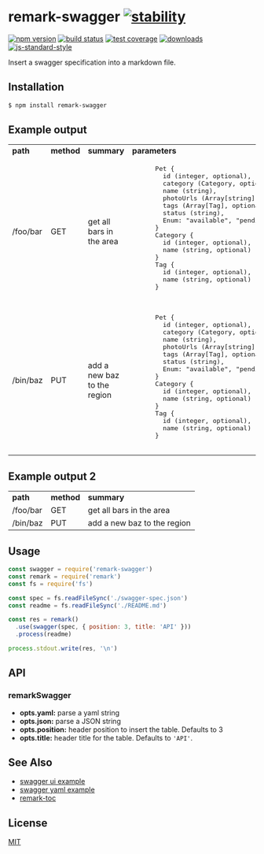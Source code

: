 # remark-swagger [![stability][0]][1]
[![npm version][2]][3] [![build status][4]][5] [![test coverage][6]][7]
[![downloads][8]][9] [![js-standard-style][10]][11]

Insert a swagger specification into a markdown file.

## Installation
```sh
$ npm install remark-swagger
```

## Example output
<table>
  <tr>
    <td><b>path</b></td>
    <td><b>method</b></td>
    <td><b>summary</b></td>
    <td><b>parameters</b></td>
  </tr>
  <tr>
    <td>/foo/bar</td>
    <td>GET</td>
    <td>get all bars in the area</td>
    <td><pre>
      Pet {
        id (integer, optional),
        category (Category, optional),
        name (string),
        photoUrls (Array[string]),
        tags (Array[Tag], optional),
        status (string),
        Enum: "available", "pending", "sold"
      }
      Category {
        id (integer, optional),
        name (string, optional)
      }
      Tag {
        id (integer, optional),
        name (string, optional)
      }
    </pre></td>
  </tr>
  <tr>
    <td>/bin/baz</td>
    <td>PUT</td>
    <td>add a new baz to the region</td>
    <td><pre>
      Pet {
        id (integer, optional),
        category (Category, optional),
        name (string),
        photoUrls (Array[string]),
        tags (Array[Tag], optional),
        status (string),
        Enum: "available", "pending", "sold"
      }
      Category {
        id (integer, optional),
        name (string, optional)
      }
      Tag {
        id (integer, optional),
        name (string, optional)
      }
    </pre></td>
  </tr>
</table>

## Example output 2
<table>
  <tr>
    <td><b>path</b></td>
    <td><b>method</b></td>
    <td><b>summary</b></td>
  </tr>
  <tr>
    <td>/foo/bar</td>
    <td>GET</td>
    <td>get all bars in the area</td>
  </tr>
  <tr>
    <td>/bin/baz</td>
    <td>PUT</td>
    <td>add a new baz to the region</td>
  </tr>
</table>

## Usage
```js
const swagger = require('remark-swagger')
const remark = require('remark')
const fs = require('fs')

const spec = fs.readFileSync('./swagger-spec.json')
const readme = fs.readFileSync('./README.md')

const res = remark()
  .use(swagger(spec, { position: 3, title: 'API' }))
  .process(readme)

process.stdout.write(res, '\n')
```

## API
### remarkSwagger

- __opts.yaml:__ parse a yaml string
- __opts.json:__ parse a JSON string
- __opts.position:__ header position to insert the table. Defaults to 3
- __opts.title:__ header title for the table. Defaults to `'API'`.

## See Also
- [swagger ui example](http://petstore.swagger.io/)
- [swagger yaml example](https://github.com/swagger-api/swagger-editor/blob/f571a6a46145587dfd3e311312cda969844e182c/app/spec-files/default.yaml)
- [remark-toc](https://github.com/wooorm/remark-toc)

## License
[MIT](https://tldrlegal.com/license/mit-license)

[0]: https://img.shields.io/badge/stability-experimental-orange.svg?style=flat-square
[1]: https://nodejs.org/api/documentation.html#documentation_stability_index
[2]: https://img.shields.io/npm/v/remark-swagger.svg?style=flat-square
[3]: https://npmjs.org/package/remark-swagger
[4]: https://img.shields.io/travis/yoshuawuyts/remark-swagger/master.svg?style=flat-square
[5]: https://travis-ci.org/yoshuawuyts/remark-swagger
[6]: https://img.shields.io/codecov/c/github/yoshuawuyts/remark-swagger/master.svg?style=flat-square
[7]: https://codecov.io/github/yoshuawuyts/remark-swagger
[8]: http://img.shields.io/npm/dm/remark-swagger.svg?style=flat-square
[9]: https://npmjs.org/package/remark-swagger
[10]: https://img.shields.io/badge/code%20style-standard-brightgreen.svg?style=flat-square
[11]: https://github.com/feross/standard
